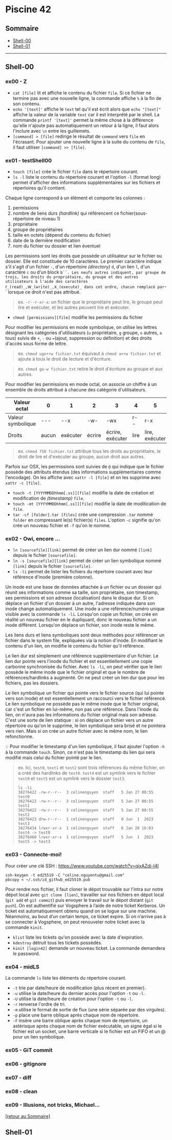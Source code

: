 # Piscine 42

## Sommaire

- [Shell-00](#Shell-00)
- [Shell-01](#Shell-01)

---

## Shell-00 

### ex00 - Z

- `cat [file]` lit et affiche le contenu du fichier `file`. Si ce fichier ne termine pas avec une nouvelle ligne, la commande affiche `%` à la fin de son contenu.
- `echo '[text]'` affiche le `text` tel qu'il est écrit alors que `echo "[text]"` affiche la valeur de la variable `text` car il est interprété par le shell. La commande `printf '[text]'` permet la même chose à la différence qu'elle n'ajoute pas automatiquement un retour à la ligne, il faut alors l'inclure avec `\n` entre les guillemets.
- `[command] > [file]` redirige le résultat de `command` vers `file` en l'écrasant. Pour ajouter une nouvelle ligne à la suite du contenu de `file`, il faut utiliser `[command] >> [file]`.

### ex01 - testShell00 

- `touch [file]` crée le fichier `file` dans le répertoire courant.
- `ls -l` liste le contenu du répertoire courant et l'option `-l` (format long) permet d'afficher des informations supplémentaires sur les fichiers et répertoires qu'il contient. 

Chaque ligne correspond à un élément et comporte les colonnes :
1. permissions
2. nombre de liens durs _(hardlink)_ qui référencent ce fichier(sous-répertoire de niveau 1)
3. propriétaire
4. groupe de propriétaires
5. taille en octets (dépend du contenu du fichier)
6. date de la dernière modification
7. nom du fichier ou dossier et lien éventuel

Les permissions sont les droits que possède un utilisateur sur le fichier ou dossier. Elle est constituée de 10 caractères. Le premier caractère indique s'il s'agit d'un fichier `-`, d'un répertoire _(directory)_ `d`, d'un lien `l`, d'un caractère `c` ou d'un block `b``. Les neufs autres indiquent, par groupe de trois, les droits du propriétaire, du groupe et des autres utilisateurs à l'aide des caractères `r` _(read)_, `w` _(write)_, `x` _(execute)_ dans cet ordre, chacun remplacé par `-` lorsque ce droit n'est pas attribué. 

> ex. `-r--r-xr-x`: un fichier que le propriétaire peut lire, le groupe peut lire et exécuter, et les autres peuvent lire et exécuter.

- `chmod [permissions][file]` modifie les permissions du fichier

Pour modifier les permissions en mode symbolique, on utilise les lettres désignant les catégories d'utilisateurs (`u` propriétaire, `g` groupe, `o` autres, `a` tous) suivis de `+`, `-` ou `=`(ajout, suppression ou définition) et des droits d'accès sous forme de lettre.

> ex. `chmod ugo+rw fichier.txt` équivaut à `chmod a+rw fichier.txt` et ajoute à tous le droit de lecture et d'écriture.

> ex. `chmod go-w fichier.txt` retire le droit d'écriture au groupe et aux autres.

Pour modifier les permissions en mode octal, on associe un chiffre à un ensemble de droits attribué à chacune des catégorie d'utilisateurs.  

| Valeur octal      | 0     | 1        | 2      | 3                | 4    | 5              | 6            | 7    |
| ----------------- | ----- | -------- | ------ | ---------------- | ---- | -------------- | ------------ | ---- |
| Valeur symbolique | ---   | --x      | -w-    | -wx              | r--  | r-x            | rw-          | rwx  |
| Droits            | aucun | exécuter | écrire | écrire, exécuter | lire | lire, exécuter | lire, écrire | tous |

> ex. `chmod 750 fichier.txt` attribue tous les droits au propriétaire, le droit de lire et d'exécuter au groupe, aucun droit aux autres.

Parfois sur OSX, les permissions sont suivies de `@` qui indique que le fichier possède des attributs étendus (des informations supplémentaires comme l'encodage). On les affiche avec `xattr -l [file]` et on les supprime avec `xattr -c [file]`.

- `touch -t [YYYYMMDDhhmm[.ss]][file]` modifie la date de création et modification de _(timestamp)_ `file`.
- `touch -mt [YYYYMMDDhhmm[.ss]][file]` modifie la date de moditication de `file`.
- `tar -cf [folder].tar [files]` crée une compression `.tar` nommé `folder` en compressant le(s) fichier(s) `files`. L'option `-c` signifie qu'on crée un nouveau fichier et `-f` qu'on le nomme. 

### ex02 - Owi, encore ...

- `ln [sourcefile][link]` permet de créer un lien dur nommé `[link]` depuis le fichier `[sourcefile]`.
- `ln -s [sourcefile][link]` permet de créer un lien symbolique nommé `[link]` depuis le fichier `[sourcefile]`.
- `ls -li` permet de lister les fichiers du répertoire courant avec leur référence d'inode (première colonne).

Un inode est une base de données attachée à un fichier ou un dossier qui réunit ses informations comme sa taille, son propriétaire, son timestamp, ses permissions et son adresse (localisation) dans le disque dur. Si on déplace un fichier d'un dossier à un autre, l'adresse indiquée dans son inode change automatiquement. Une inode a une référence/numéro unique visible avec la commande `ls -li`. Lorsqu'on copie un fichier, on crée en réalité un nouveau fichier en le dupliquant, donc le nouveau fichier a un inode différent. Lorsqu'on déplace un fichier, son inode reste le même.

Les liens durs et liens symboliques sont deux méthodes pour référencer un fichier dans le system file, expliquées via la notion d'inode. En modifiant le contenu d'un lien, on modifie le contenu du fichier qu'il référence. 

Le lien dur est simplement une référence supplémentaire d'un fichier. Le lien dur pointe vers l'inode du fichier et est essentiellement une copie carbonne synchronisée du fichier. Avec `ls -li`, on peut vérifier que le lien possède le même inode que le fichier original et que le nombre de références/hardlinks a augmenté. On ne peut créer un lien dur que pour les fichiers, pas les dossiers.

Le lien symbolique un fichier qui pointe vers le fichier source (qui lui pointe vers son inode) et est essentiellement un raccourci vers le fichier référencé. Le lien symbolique ne possède pas le même inode que le fichier original, car c'est un fichier en lui-même, non pas une référence. Dans l'inode du lien, on n'aura pas les informations du fichier original mais son adresse. C'est une sorte de lien statique : si on déplace un fichier vers un autre répertoire ou qu'on le supprime, le lien symbolique sera brisé et ne pointera vers rien. Mais si on crée un autre fichier avec le même nom, le lien refonctionne.

💡 Pour modifier le timestamp d'un lien symbolique, il faut ajouter l'option `-h` à la commande `touch`. Sinon, ce n'est pas le timestamp du lien qui sera modifié mais celui du fichier pointé par le lien. 

> ex. Ici, `test0`, `text1` et `test2` sont trois références du même fichier, on a créé des hardlinks de `test0`. `test4` est un symlink vers le fichier `test0` et `test5` est un symlink vers le dossier `test3`.
>``` 
> ls -li
> 38276422 -rw-r--r--  3 celinenguyen  staff   5 Jan 27 00:55 test0
> 38276422 -rw-r--r--  3 celinenguyen  staff   5 Jan 27 00:55 test1
> 38276422 -rw-r--r--  3 celinenguyen  staff   5 Jan 27 00:55 test2
> 38276423 drw-r--r--  1 celinenguyen  staff   0 Jun  1  2023 test3
> 38276434 lrwxr-xr-x  1 celinenguyen  staff   6 Jan 28 16:03 test4 -> test0
> 38276460 lrwxr-xr-x  1 celinenguyen  staff   5 Jun  1  2023 test5 -> test3
>```

### ex03 - Connecte-moi!

Pour créer une clé SSH : <https://www.youtube.com/watch?v=qixAZdj-I4I>
```
ssh-keygen -t ed25519 -C "celine.nguyentu@gmail.com"
pbcopy < ~/.ssh/id_github_ed25519.pub
```


Pour rendre nos fichier, il faut cloner le dépot trouvable sur l'intra sur notre dépot local avec `git clone [lien]`, travailler sur nos fichiers en dépot local (`git add` et `git commit`) puis envoyer le travail sur le dépot distant (`git push`). 
On est authentifié sur Vogsphere à l’aide de notre ticket Kerberos. Un ticket est automatiquement obtenu quand on se logue sur une machine. Néanmoins, au bout d’un certain temps, ce ticket expire. Si on n’arrive pas à se connecter à Vogsphere, on peut renouveler notre ticket avec la commande `kinit`.

- `klist` liste les tickets qu'on possède avec la date d'expiration.
- `kdestroy` détruit tous les tickets possédés.
- `kinit [login42]` demande un nouveau ticket. La commande demandera le password.

### ex04 - midLS

La commande `ls` liste les éléments du répertoire courant.
- `-t` trie par date/heure de modification (plus récent en premier).
- `-u` utilise la date/heure du dernier accès pour l'option `-t` ou `-l`.
- `-U` utilise la date/heure de création pour l'option `-t` ou `-l`.
- `-r` renverse l'ordre de tri.
- `-m` utilise le format de sortie de flux (une série séparée par des virgules).
- `-p` place une barre oblique après chaque nom de répertoire.
- `-F` insère une barre oblique après chaque nom de répertoire, un astérisque après chaque nom de fichier exécutable, un signe égal si le fichier est un socket, une barre verticale si le fichier est un FIFO et un @ pour un lien symbolique. 

### ex05 - GiT commit
### ex06 - gitignore
### ex07 - diff
### ex08 - clean
### ex09 - Illusions, not tricks, Michael...



[[retour au Sommaire]](#Sommaire)
## Shell-01
